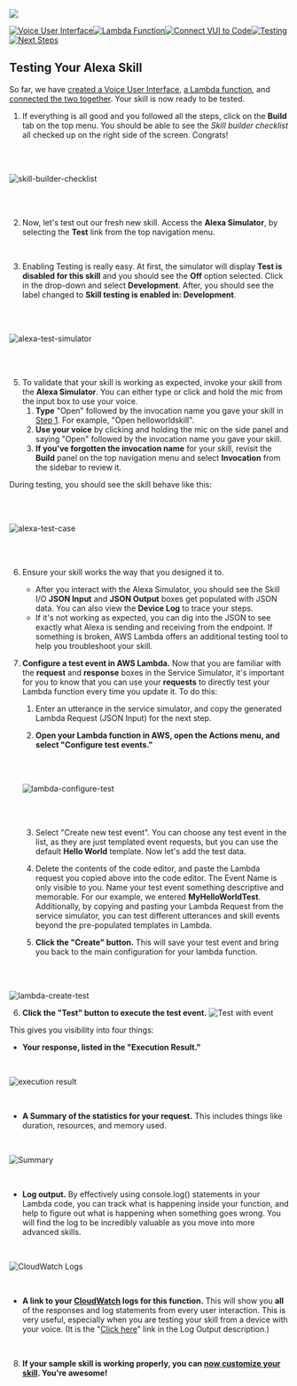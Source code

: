 <img src="https://m.media-amazon.com/images/G/01/mobile-apps/dex/alexa/alexa-skills-kit/tutorials/quiz-game/header._TTH_.png" />

[![Voice User Interface](https://m.media-amazon.com/images/G/01/mobile-apps/dex/alexa/alexa-skills-kit/tutorials/navigation/1-locked._TTH_.png)](./1-voice-user-interface.md)[![Lambda Function](https://m.media-amazon.com/images/G/01/mobile-apps/dex/alexa/alexa-skills-kit/tutorials/navigation/2-locked._TTH_.png)](./2-lambda-function.md)[![Connect VUI to Code](https://m.media-amazon.com/images/G/01/mobile-apps/dex/alexa/alexa-skills-kit/tutorials/navigation/3-locked._TTH_.png)](./3-connect-vui-to-code.md)[![Testing](https://m.media-amazon.com/images/G/01/mobile-apps/dex/alexa/alexa-skills-kit/tutorials/navigation/4-on._TTH_.png)](./4-testing.md)[![Next Steps](https://m.media-amazon.com/images/G/01/mobile-apps/dex/alexa/alexa-skills-kit/tutorials/navigation/5-locked._TTH_.png)](./5-customize.md)

## Testing Your Alexa Skill

So far, we have [created a Voice User Interface](./1-voice-user-interface.md), [a Lambda function](./2-lambda-function.md), and [connected the two together](./3-connect-vui-to-code.md).  Your skill is now ready to be tested.

1. If everything is all good and you followed all the steps, click on the **Build** tab on the top menu. You should be able to see the _Skill builder checklist_ all checked up on the right side of the screen. Congrats!

  <br />
  <br />

![skill-builder-checklist](./resources/skill-builder-checklist.png)

  <br />
  <br />

2. Now, let's test out our fresh new skill. Access the **Alexa Simulator**, by selecting the **Test** link from the top navigation menu.

<br />

3. Enabling Testing is really easy. At first, the simulator will display **Test is disabled for this skill** and you should see the **Off** option selected. Click in the drop-down and select **Development**. After, you should see the label changed to **Skill testing is enabled in: Development**.
  <br />
  <br />

![alexa-test-simulator](./resources/alexa-test-simulator.png)

  <br />
  <br />

5. To validate that your skill is working as expected, invoke your skill from the **Alexa Simulator**. You can either type or click and hold the mic from the input box to use your voice.
	1. **Type** "Open" followed by the invocation name you gave your skill in [Step 1](./1-voice-user-interface.md). For example, "Open helloworldskill".
	2. **Use your voice** by clicking and holding the mic on the side panel and saying "Open" followed by the invocation name you gave your skill.
	3. **If you've forgotten the invocation name** for your skill, revisit the **Build** panel on the top navigation menu and select **Invocation** from the sidebar to review it.

  During testing, you should see the skill behave like this:

  <br />
  <br />

  ![alexa-test-case](./resources/alexa-test-case.png)

  <br />
  <br />

6. Ensure your skill works the way that you designed it to.
	* After you interact with the Alexa Simulator, you should see the Skill I/O **JSON Input** and **JSON Output** boxes get populated with JSON data. You can also view the **Device Log** to trace your steps.
	* If it's not working as expected, you can dig into the JSON to see exactly what Alexa is sending and receiving from the endpoint. If something is broken, AWS Lambda offers an additional testing tool to help you troubleshoot your skill.


7.  **Configure a test event in AWS Lambda.** Now that you are familiar with the **request** and **response** boxes in the Service Simulator, it's important for you to know that you can use your **requests** to directly test your Lambda function every time you update it.  To do this:
    1.  Enter an utterance in the service simulator, and copy the generated Lambda Request (JSON Input) for the next step.

    2.  **Open your Lambda function in AWS, open the Actions menu, and select "Configure test events."**

    <br />
    <br />

    ![lambda-configure-test](./resources/lambda-configure-test.png)

    <br />
    <br />

    3.  Select "Create new test event". You can choose any test event in the list, as they are just templated event requests, but you can use the default **Hello World** template. Now let's add the test data.

    4. Delete the contents of the code editor, and paste the Lambda request you copied above into the code editor. The Event Name is only visible to you. Name your test event something descriptive and memorable. For our example, we entered **MyHelloWorldTest**. Additionally, by copying and pasting your Lambda Request from the service simulator, you can test different utterances and skill events beyond the pre-populated templates in Lambda.

    5.  **Click the "Create" button.** This will save your test event and bring you back to the main configuration for your lambda function.

  
    <br />
    <br />

  ![lambda-create-test](./resources/lambda-create-test.png)

  

6.  **Click the "Test" button to execute the test event.**
![Test with event](https://m.media-amazon.com/images/G/01/mobile-apps/dex/alexa/alexa-skills-kit/tutorials/general/4-5-5-save-and-test._TTH_.png)

This gives you visibility into four things:

*  **Your response, listed in the "Execution Result."**

<br />

![execution result](https://m.media-amazon.com/images/G/01/mobile-apps/dex/alexa/alexa-skills-kit/tutorials/fact/4-5-5-1-execution-result._TTH_.png)

<br />

*  **A Summary of the statistics for your request.** This includes things like duration, resources, and memory used.

<br />

![Summary](https://m.media-amazon.com/images/G/01/mobile-apps/dex/alexa/alexa-skills-kit/tutorials/general/4-5-5-2-summary._TTH_.png)

<br />

*  **Log output.**  By effectively using console.log() statements in your Lambda code, you can track what is happening inside your function, and help to figure out what is happening when something goes wrong.  You will find the log to be incredibly valuable as you move into more advanced skills.

<br />

![CloudWatch Logs](https://m.media-amazon.com/images/G/01/mobile-apps/dex/alexa/alexa-skills-kit/tutorials/general/4-5-5-3-log-output._TTH_.png)

<br />

*  **A link to your [CloudWatch](https://console.aws.amazon.com/cloudwatch/home?region=eu-west-1#logs:) logs for this function.**  This will show you **all** of the responses and log statements from every user interaction.  This is very useful, especially when you are testing your skill from a device with your voice.  (It is the "[Click here](https://console.aws.amazon.com/cloudwatch/home?region=us-east-1#logs:)" link in the Log Output description.)

<br />
    
8.  **If your sample skill is working properly, you can [now customize your skill](./5-customize.md). You're awesome!**
